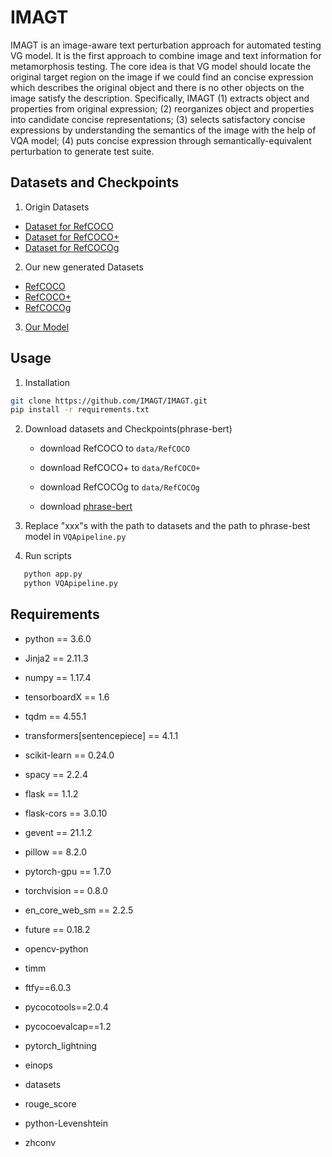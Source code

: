 # IMAGT


IMAGT is an image-aware text perturbation approach for automated testing VG model. It is the first approach to combine image and text information for metamorphosis testing. The core idea is that VG model should locate the original target region on the image if we could find an concise expression which describes the original object and there is no other objects on the image satisfy the description. Specifically, IMAGT (1) extracts object and properties from original expression; (2) reorganizes object and properties into candidate concise representations; (3) selects satisfactory concise expressions by understanding the semantics of the image with the help of VQA model; (4) puts concise expression through semantically-equivalent perturbation to generate test suite.

## Datasets and Checkpoints

1. Origin Datasets
 * <a href="https://ofa-beijing.oss-cn-beijing.aliyuncs.com/datasets/refcoco_data/refcoco_data.zip"> Dataset for RefCOCO </a>
 * <a href="https://ofa-beijing.oss-cn-beijing.aliyuncs.com/datasets/refcocoplus_data/refcocoplus_data.zip"> Dataset for RefCOCO+ </a>
 * <a href="https://ofa-beijing.oss-cn-beijing.aliyuncs.com/datasets/refcocog_data/refcocog_data.zip"> Dataset for RefCOCOg </a>

2. Our new generated Datasets
 * <a href="https://pan.baidu.com/s/1iZJCyPCv28JEZFtYVLf3JQ?pwd=4jk1"> RefCOCO </a>
 * <a href="https://pan.baidu.com/s/1U8oDe_j5PTJODviYxXkosg?pwd=5iet"> RefCOCO+ </a>
 * <a href="https://pan.baidu.com/s/1vy2SKhYfNdYLUJyFH8fnGQ?pwd=6ci5"> RefCOCOg </a>
 
3. <a href="https://pan.baidu.com/s/16Wtwbwv9rAUvVtn1O1KePw?pwd=nnc9"> Our Model </a>

## Usage

1. Installation
```bash
git clone https://github.com/IMAGT/IMAGT.git
pip install -r requirements.txt
```

2. Download datasets and Checkpoints(phrase-bert)
   * download RefCOCO to `data/RefCOCO`

   * download RefCOCO+ to `data/RefCOCO+`

   * download RefCOCOg to `data/RefCOCOg`

   * download <a href="https://huggingface.co/whaleloops/phrase-bert"> phrase-bert </a>

3. Replace "xxx"s with the path to datasets and the path to phrase-best model in `VQApipeline.py`

4. Run scripts
```bash
   python app.py  
   python VQApipeline.py
```
## Requirements

- python == 3.6.0  

- Jinja2 == 2.11.3  

- numpy == 1.17.4  

- tensorboardX == 1.6  

- tqdm == 4.55.1  

- transformers[sentencepiece] == 4.1.1  

- scikit-learn == 0.24.0  

- spacy == 2.2.4  

- flask == 1.1.2  

- flask-cors == 3.0.10  

- gevent == 21.1.2  

- pillow == 8.2.0  

- pytorch-gpu == 1.7.0  

- torchvision == 0.8.0  

- en_core_web_sm == 2.2.5  

- future == 0.18.2 

- opencv-python

- timm

- ftfy==6.0.3

- pycocotools==2.0.4

- pycocoevalcap==1.2

- pytorch_lightning

- einops

- datasets

- rouge_score

- python-Levenshtein

- zhconv 








